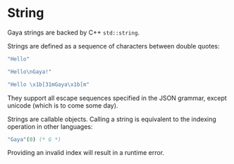 # String

Gaya strings are backed by C++ `std::string`.

Strings are defined as a sequence of characters between double
quotes:

```ocaml
"Hello"

"Hello\nGaya!"

"Hello \x1b[31mGaya\x1b[m"
```

They support all escape sequences specified in the JSON grammar,
except unicode (which is to come some day).

Strings are callable objects. Calling a string is equivalent to the
indexing operation in other languages:

```ocaml
"Gaya"(0) (* G *)
```

Providing an invalid index will result in a runtime error.
